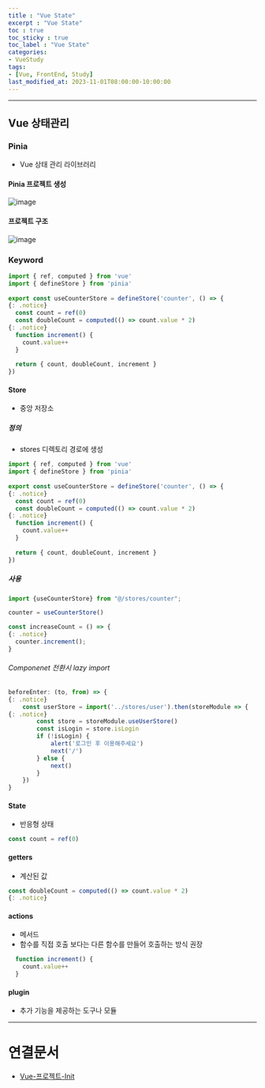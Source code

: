 ```yaml
---
title : "Vue State"
excerpt : "Vue State"
toc : true
toc_sticky : true
toc_label : "Vue State"
categories:
- VueStudy
tags:
- [Vue, FrontEnd, Study]
last_modified_at: 2023-11-01T08:00:00-10:00:00
---
```

  
---
  
## Vue 상태관리
  
### Pinia
- Vue 상태 관리 라이브러리
  
#### Pinia 프로젝트 생성
  
![image](../../assets/images/CreateVuePiniaProject.png)
  
#### 프로젝트 구조
  
![image](../../assets/images/VuePiniaProcjectStructure.png)
  
### Keyword
  
```javascript
import { ref, computed } from 'vue'  
import { defineStore } from 'pinia'  
  
export const useCounterStore = defineStore('counter', () => {   
{: .notice}  
  const count = ref(0)  
  const doubleCount = computed(() => count.value * 2)   
{: .notice}  
  function increment() {  
    count.value++  
  }  
  
  return { count, doubleCount, increment }  
})
```
  
#### Store
- 중앙 저장소
  
##### 정의
- stores 디렉토리 경로에 생성
  
```javascript
import { ref, computed } from 'vue'  
import { defineStore } from 'pinia'  
  
export const useCounterStore = defineStore('counter', () => {   
{: .notice}  
  const count = ref(0)  
  const doubleCount = computed(() => count.value * 2)   
{: .notice}  
  function increment() {  
    count.value++  
  }  
  
  return { count, doubleCount, increment }  
})
```
  
##### 사용
  
```javascript
import {useCounterStore} from "@/stores/counter";

counter = useCounterStore()

const increaseCount = () => {   
{: .notice}  
  counter.increment();  
}
```
  
###### Componenet 전환시 lazy import
  
```javascript
beforeEnter: (to, from) => {   
{: .notice}  
    const userStore = import('../stores/user').then(storeModule => {   
{: .notice}  
        const store = storeModule.useUserStore()  
        const isLogin = store.isLogin  
        if (!isLogin) {  
            alert('로그인 후 이용해주세요')  
            next('/')  
        } else {  
            next()  
        }  
    })  
}
```
  
#### State
- 반응형 상태
  
```javascript
const count = ref(0)  
```
  
#### getters
- 계산된 값
  
```javascript
const doubleCount = computed(() => count.value * 2)   
{: .notice}  
```
  
#### actions
- 메서드
- 함수를 직접 호출 보다는 다른 함수를 만들어 호출하는 방식 권장
  
```javascript
  function increment() {  
    count.value++  
  }  
```
  
#### plugin
- 추가 기능을 제공하는 도구나 모듈

---
  
# 연결문서
- [Vue-프로젝트-Init](../../vuestudy/vuestudy-Vue-프로젝트-Init)